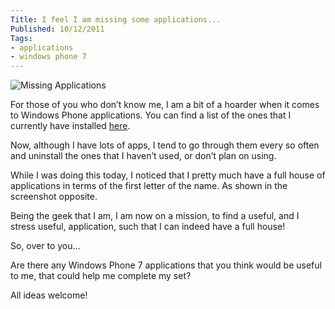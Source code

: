 ```yaml
---
Title: I feel I am missing some applications...
Published: 10/12/2011
Tags:
- applications
- windows phone 7
---
```


![Missing Applications](https://gep13wpstorage.blob.core.windows.net/gep13/2011/12/10/DSCF5120.jpg)

For those of you who don’t know me, I am a bit of a hoarder when it comes to Windows Phone applications. You can find a list of the ones that I currently have installed [here](http://www.gep13.co.uk/blog/my-windows-phone-7-applications).

Now, although I have lots of apps, I tend to go through them every so often and uninstall the ones that I haven’t used, or don’t plan on using.

While I was doing this today, I noticed that I pretty much have a full house of applications in terms of the first letter of the name. As shown in the screenshot opposite.

Being the geek that I am, I am now on a mission, to find a useful, and I stress useful, application, such that I can indeed have a full house!

So, over to you...

Are there any Windows Phone 7 applications that you think would be useful to me, that could help me complete my set?

All ideas welcome!
